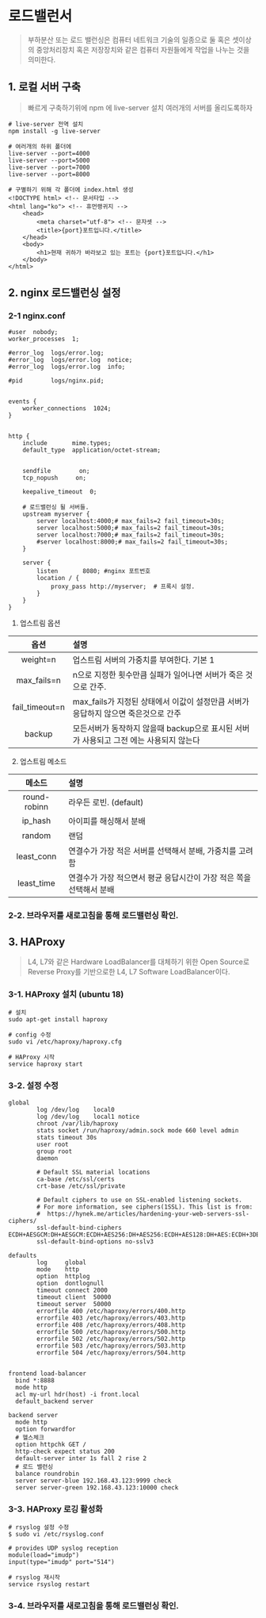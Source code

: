# 로드밸런서
> 부하분산 또는 로드 밸런싱은 컴퓨터 네트워크 기술의 일종으로 둘 혹은 셋이상의 중앙처리장치 혹은 저장장치와 같은 컴퓨터 자원들에게 작업을 나누는 것을 의미한다.  

## 1. 로컬 서버 구축
> 빠르게 구축하기위에 npm 에 live-server 설치
> 여러개의 서버를 올리도록하자
```
# live-server 전역 설치
npm install -g live-server

# 여러개의 하위 폴더에
live-server --port=4000
live-server --port=5000
live-server --port=7000
live-server --port=8000

# 구별하기 위해 각 폴더에 index.html 생성
<!DOCTYPE html> <!-- 문서타입 --> 
<html lang="ko"> <!-- 휴먼랭귀지 --> 
	<head> 
		<meta charset="utf-8"> <!-- 문자셋 --> 
		<title>{port}포트입니다.</title> 
	</head> 
	<body> 
		<h1>현재 귀하가 바라보고 있는 포트는 {port}포트입니다.</h1>
	</body> 
</html>
```

## 2. nginx 로드밸런싱 설정

### 2-1 nginx.conf
```
#user  nobody;
worker_processes  1;

#error_log  logs/error.log;
#error_log  logs/error.log  notice;
#error_log  logs/error.log  info;

#pid        logs/nginx.pid;


events {
    worker_connections  1024;
}


http {
    include       mime.types;
    default_type  application/octet-stream;
	

    sendfile        on;
    tcp_nopush     on;

    keepalive_timeout  0;

    # 로드밸런싱 될 서버들.
	upstream myserver {
		server localhost:4000;# max_fails=2 fail_timeout=30s;
		server localhost:5000;# max_fails=2 fail_timeout=30s;
		server localhost:7000;# max_fails=2 fail_timeout=30s;
		#server localhost:8000;# max_fails=2 fail_timeout=30s;
	}

    server {
        listen       8080; #nginx 포트번호
		location / {
			proxy_pass http://myserver;  # 프록시 설정.
		}
    }
}

```  

1. 업스트림 옵션  

| 옵션 | 설명 |    
|:---:|:---|  
|weight=n|업스트림 서버의 가중치를 부여한다. 기본 1|  
|max_fails=n|n으로 지정한 횟수만큼 실패가 일어나면 서버가 죽은 것으로 간주.|  
|fail_timeout=n|max_fails가 지정된 상태에서 이값이 설정만큼 서버가 응답하지 않으면 죽은것으로 간주|  
|backup|모든서버가 동작하지 않을때 backup으로 표시된 서버가 사용되고 그전 에는 사용되지 않는다|  
  

2. 업스트림 메소드  

|메소드|설명|   
|:---:|:---|   
|round-robinn|라우든 로빈. (default)|
|ip_hash|아이피를 해싱해서 분배|  
|random|랜덤|  
|least_conn|연결수가 가장 적은 서버를 선택해서 분배, 가중치를 고려함|  
|least_time|연결수가 가장 적으면서 평균 응답시간이 가장 적은 쪽을 선택해서 분배|  



### 2-2. 브라우저를 새로고침을 통해 로드밸런싱 확인.

## 3. HAProxy  
> L4, L7와 같은 Hardware LoadBalancer를 대체하기 위한 Open Source로 Reverse Proxy를 기반으로한 L4, L7 Software LoadBalancer이다.  


### 3-1. HAProxy 설치 (ubuntu 18)  
```
# 설치
sudo apt-get install haproxy

# config 수정
sudo vi /etc/haproxy/haproxy.cfg

# HAProxy 시작
service haproxy start
```

### 3-2. 설정 수정  
```
global
        log /dev/log    local0
        log /dev/log    local1 notice
		chroot /var/lib/haproxy
        stats socket /run/haproxy/admin.sock mode 660 level admin
        stats timeout 30s
        user root
        group root
        daemon

        # Default SSL material locations
        ca-base /etc/ssl/certs
        crt-base /etc/ssl/private

        # Default ciphers to use on SSL-enabled listening sockets.
        # For more information, see ciphers(1SSL). This list is from:
        #  https://hynek.me/articles/hardening-your-web-servers-ssl-ciphers/
        ssl-default-bind-ciphers ECDH+AESGCM:DH+AESGCM:ECDH+AES256:DH+AES256:ECDH+AES128:DH+AES:ECDH+3DES:DH+3DES:RSA+AESGCM:RSA+AES:RSA+3DES:!aNULL:!MD5:!DSS
        ssl-default-bind-options no-sslv3

defaults
        log     global
        mode    http
        option  httplog
        option  dontlognull
        timeout connect 2000
        timeout client  50000
        timeout server  50000
        errorfile 400 /etc/haproxy/errors/400.http
        errorfile 403 /etc/haproxy/errors/403.http
        errorfile 408 /etc/haproxy/errors/408.http
        errorfile 500 /etc/haproxy/errors/500.http
        errorfile 502 /etc/haproxy/errors/502.http
        errorfile 503 /etc/haproxy/errors/503.http
        errorfile 504 /etc/haproxy/errors/504.http


frontend load-balancer
  bind *:8888
  mode http
  acl my-url hdr(host) -i front.local
  default_backend server

backend server
  mode http
  option forwardfor
  # 헬스체크
  option httpchk GET /
  http-check expect status 200
  default-server inter 1s fall 2 rise 2
  # 로드 밸런싱
  balance roundrobin
  server server-blue 192.168.43.123:9999 check
  server server-green 192.168.43.123:10000 check
```

### 3-3. HAProxy 로깅 활성화
```
# rsyslog 설정 수정
$ sudo vi /etc/rsyslog.conf

# provides UDP syslog reception
module(load="imudp")
input(type="imudp" port="514")

# rsyslog 재시작
service rsyslog restart
```

### 3-4. 브라우저를 새로고침을 통해 로드밸런싱 확인.